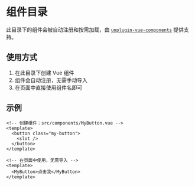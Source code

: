# 组件目录

此目录下的组件会被自动注册和按需加载，由 [`unplugin-vue-components`](https://github.com/antfu/unplugin-vue-components) 提供支持。

## 使用方式

1. 在此目录下创建 Vue 组件
2. 组件会自动注册，无需手动导入
3. 在页面中直接使用组件名即可

## 示例

```vue
<!-- 创建组件：src/components/MyButton.vue -->
<template>
  <button class="my-button">
    <slot />
  </button>
</template>

<!-- 在页面中使用，无需导入 -->
<template>
  <MyButton>点击我</MyButton>
</template>
```
